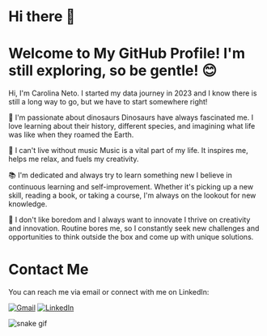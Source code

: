 # Hi there 👋

# Welcome to My GitHub Profile! I'm still exploring, so be gentle! 😊

Hi, I'm Carolina Neto. I started my data journey in 2023 and I know there is still a long way to go, but we have to start somewhere right!

🦖 I'm passionate about dinosaurs
Dinosaurs have always fascinated me. I love learning about their history, different species, and imagining what life was like when they roamed the Earth.

🎵 I can't live without music
Music is a vital part of my life. It inspires me, helps me relax, and fuels my creativity.

📚 I'm dedicated and always try to learn something new
I believe in continuous learning and self-improvement. Whether it's picking up a new skill, reading a book, or taking a course, I'm always on the lookout for new knowledge.

🚀 I don't like boredom and I always want to innovate
I thrive on creativity and innovation. Routine bores me, so I constantly seek new challenges and opportunities to think outside the box and come up with unique solutions.

# Contact Me

You can reach me via email or connect with me on LinkedIn:

[![Gmail](https://img.icons8.com/color/48/000000/gmail--v1.png)](mailto:4b.redd@gmail.com) 
[![LinkedIn](https://img.icons8.com/color/48/000000/linkedin.png)](https://www.linkedin.com/in/carolinavieiraneto)

![snake gif](https://github.com/Carol-Neto/Carol-Neto/blob/output/github-contribution-grid-snake.gif)
